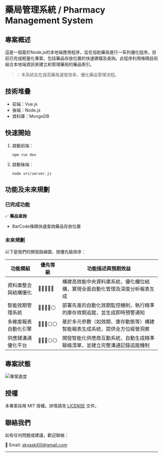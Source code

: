 # 藥局管理系統 / Pharmacy Management System


## 專案概述

這是一個基於Node.js的本地端應用程序，旨在協助藥局進行一系列優化程序。目前已完成輕量化專案，包括藥品存放位置的快速建檔及查詢。此程序利用條碼技術結合本地端資訊來建立和管理藥局的藥品索引。

> 💡 本系統旨在提高藥局運營效率，優化藥品管理流程。

## 技術堆疊

- 前端：Vue.js
- 後端：Node.js
- 資料庫：MongoDB

## 快速開始
1. 啟動前端：
   ```
   npm run dev
   ```

2. 啟動後端：
   ```
   node src/server.js
   ```

## 功能及未來規劃

### 已完成功能

✅ **藥品查詢**
   - BarCode條碼快速查詢藥品存放位置
   

### 未來規劃

以下是我們的開發路線圖，按優先級排序：

| 功能模組 | 優先等級 | 功能描述與預期效益 |
|----------|----------|-------------------|
| 資料庫整合與結構優化 | 🔴🔴🔴🔴🔴 | 構建高效能中央資料庫系統，優化欄位結構，實現全面自動化管理及深度分析報表生成 |
| 智能效期管理系統 | 🔴🔴🔴🔴⚪ | 部署先進的自動化效期監控機制，執行精準的庫存效期追蹤，並生成即時預警通知 |
| 多維度報表自動化引擎 | 🔴🔴🔴⚪⚪ | 基於多元參數（如效期、庫存動態等）構建智能報表生成系統，提供全方位經營洞察 |
| 供應鏈溝通優化平台 | 🔴🔴🔴⚪⚪ | 開發智能化供應商互動系統，自動生成精準聯絡清單，並建立完整溝通記錄追蹤機制 |

## 專案狀態

![專案進度](https://progress-bar.dev/25)

## 授權

本專案採用 MIT 授權。詳情請見 [LICENSE](LICENSE) 文件。

## 聯絡我們

如有任何問題或建議，歡迎聯絡：

📧 Email: skyaski00@gmail.com

---
